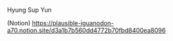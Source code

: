 Hyung Sup Yun

(Notion)
https://plausible-iguanodon-a70.notion.site/d3a1b7b560dd4772b70fbd8400ea8096
